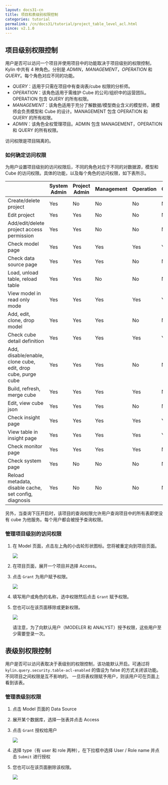 ```yaml
---
layout: docs31-cn
title: 项目和表级别权限控制
categories: tutorial
permalink: /cn/docs31/tutorial/project_table_level_acl.html
since: v2.1.0
---
```



## 项目级别权限控制

用户是否可以访问一个项目并使用项目中的功能取决于项目级别的权限控制，Kylin 中共有 4 种角色。分别是 *ADMIN*，*MANAGEMENT*，*OPERATION* 和 *QUERY*。每个角色对应不同的功能。

- *QUERY*：适用于只需在项目中有查询表/cube 权限的分析师。
- *OPERATION*：该角色适用于需维护 Cube 的公司/组织中的运营团队。OPERATION 包含 QUERY 的所有权限。
- *MANAGEMENT*：该角色适用于充分了解数据/模型商业含义的模型师，建模师会负责模型和 Cube 的设计。MANAGEMENT 包含 OPERATION 和 QUERY 的所有权限。
- *ADMIN*：该角色全权管理项目。ADMIN 包含 MANAGEMENT，OPERATION 和 QUERY 的所有权限。

访问权限是项目隔离的。

### 如何确定访问权限

为用户设置项目级别的访问权限后，不同的角色对应于不同的对数据源，模型和 Cube 的访问权限。具体的功能，以及每个角色的访问权限，如下表所示。

|                                          | System Admin | Project Admin | Management | Operation | Query |
| ---------------------------------------- | ------------ | ------------- | ---------- | --------- | ----- |
| Create/delete project                    | Yes          | No            | No         | No        | No    |
| Edit project                             | Yes          | Yes           | No         | No        | No    |
| Add/edit/delete project access permission | Yes          | Yes           | No         | No        | No    |
| Check model page                         | Yes          | Yes           | Yes        | Yes       | Yes   |
| Check data source page                   | Yes          | Yes           | Yes        | No        | No    |
| Load, unload table, reload table         | Yes          | Yes           | No         | No        | No    |
| View model in read only mode             | Yes          | Yes           | Yes        | Yes       | Yes   |
| Add, edit, clone, drop model             | Yes          | Yes           | Yes        | No        | No    |
| Check cube detail definition             | Yes          | Yes           | Yes        | Yes       | Yes   |
| Add, disable/enable, clone cube, edit, drop cube, purge cube | Yes          | Yes           | Yes        | No        | No    |
| Build, refresh, merge cube               | Yes          | Yes           | Yes        | Yes       | No    |
| Edit, view cube json                     | Yes          | Yes           | Yes        | No        | No    |
| Check insight page                       | Yes          | Yes           | Yes        | Yes       | Yes   |
| View table in insight page               | Yes          | Yes           | Yes        | Yes       | Yes   |
| Check monitor page                       | Yes          | Yes           | Yes        | Yes       | No    |
| Check system page                        | Yes          | No            | No         | No        | No    |
| Reload metadata, disable cache, set config, diagnosis | Yes          | No            | No         | No        | No    |


另外，当查询下压开启时，该项目的查询权限允许用户查询项目中的所有表即使没有 cube 为他服务。每个用户都会被授予查询权限。

### 管理项目级别的访问权限

1. 在 Model 页面，点击左上角的小齿轮形状图标。您将被重定向到项目页面。

   ![](/images/Project-level-acl/ACL-1.png)

2. 在项目页面，展开一个项目并选择 Access。
3. 点击 `Grant` 为用户赋予权限。

	![](/images/Project-level-acl/ACL-2.png)

4. 填写用户或角色的名称，选中权限然后点击 `Grant` 赋予权限。

5. 您也可以在该页面移除或更新权限。

   ![](/images/Project-level-acl/ACL-3.png)

   请注意，为了向默认用户（MODELER 和 ANALYST）授予权限，这些用户至少需要登录一次。
   ​

## 表级别权限控制
用户是否可以访问表取决于表级别的权限控制，该功能默认开启。可通过将 `kylin.query.security.table-acl-enabled` 的值设为 false 的方式关闭该功能。
不同项目之间权限是互不影响的。
一旦将表权限赋予用户，则该用户可在页面上看到该表。


### 管理表级别权限

1. 点击 Model 页面的 Data Source
2. 展开某个数据库，选择一张表并点击 Access
3. 点击 `Grant` 授权给用户

	![](/images/Table-level-acl/ACL-1.png)

4. 选择 type（有 user 和 role 两种），在下拉框中选择 User / Role name 并点击 `Submit` 进行授权

5. 您也可以在该页面删除该权限。

   ![](/images/Table-level-acl/ACL-2.png) 